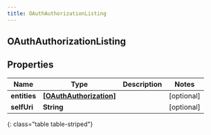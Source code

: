 ```yaml
---
title: OAuthAuthorizationListing
---
```

## OAuthAuthorizationListing

## Properties

|Name | Type | Description | Notes|
|------------ | ------------- | ------------- | -------------|
| **entities** | [**[OAuthAuthorization]**](OAuthAuthorization.html) |  | [optional] |
| **selfUri** | **String** |  | [optional] |
{: class="table table-striped"}


